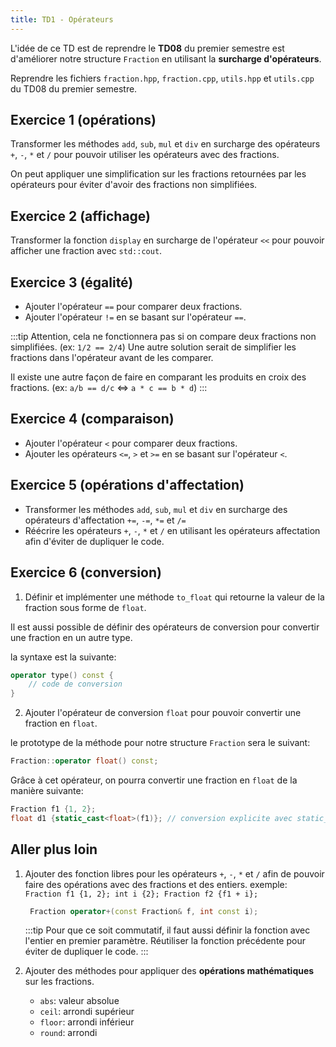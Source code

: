 ```yaml
---
title: TD1 - Opérateurs
---
```


L'idée de ce TD est de reprendre le **TD08** du premier semestre est d'améliorer notre structure `Fraction` en utilisant la **surcharge d'opérateurs**.

Reprendre les fichiers `fraction.hpp`, `fraction.cpp`, `utils.hpp` et `utils.cpp` du TD08 du premier semestre.

## Exercice 1 (opérations)

Transformer les méthodes `add`, `sub`, `mul` et `div` en surcharge des opérateurs `+`, `-`, `*` et `/` pour pouvoir utiliser les opérateurs avec des fractions.

On peut appliquer une simplification sur les fractions retournées par les opérateurs pour éviter d'avoir des fractions non simplifiées.

## Exercice 2 (affichage)

Transformer la fonction `display` en surcharge de l'opérateur `<<` pour pouvoir afficher une fraction avec `std::cout`.

## Exercice 3 (égalité)

- Ajouter l'opérateur `==` pour comparer deux fractions.
- Ajouter l'opérateur `!=` en se basant sur l'opérateur `==`.

:::tip
Attention, cela ne fonctionnera pas si on compare deux fractions non simplifiées. (ex: `1/2 == 2/4`) Une autre solution serait de simplifier les fractions dans l'opérateur avant de les comparer.

Il existe une autre façon de faire en comparant les produits en croix des fractions. (ex: `a/b == d/c` \<=> `a * c == b * d`)
:::

## Exercice 4 (comparaison)

- Ajouter l'opérateur `<` pour comparer deux fractions.
- Ajouter les opérateurs `<=`, `>` et `>=` en se basant sur l'opérateur `<`.

## Exercice 5 (opérations d'affectation)

- Transformer les méthodes `add`, `sub`, `mul` et `div` en surcharge des opérateurs d'affectation `+=`, `-=`, `*=` et `/=` 
- Réécrire les opérateurs `+`, `-`, `*` et `/` en utilisant les opérateurs affectation afin d'éviter de dupliquer le code.

## Exercice 6 (conversion)

1. Définir et implémenter une méthode `to_float` qui retourne la valeur de la fraction sous forme de `float`.

Il est aussi possible de définir des opérateurs de conversion pour convertir une fraction en un autre type.

la syntaxe est la suivante:

```cpp
operator type() const {
    // code de conversion
}
```

2. Ajouter l'opérateur de conversion `float` pour pouvoir convertir une fraction en `float`.

le prototype de la méthode pour notre structure `Fraction` sera le suivant:

```cpp
Fraction::operator float() const;
```

Grâce à cet opérateur, on pourra convertir une fraction en `float` de la manière suivante:

```cpp
Fraction f1 {1, 2};
float d1 {static_cast<float>(f1)}; // conversion explicite avec static_cast
```

## Aller plus loin

1. Ajouter des fonction libres pour les opérateurs `+`, `-`, `*` et `/` afin de pouvoir faire des opérations avec des fractions et des entiers.
   exemple: `Fraction f1 {1, 2}; int i {2}; Fraction f2 {f1 + i};`
   ```cpp
    Fraction operator+(const Fraction& f, int const i);
    ```

    :::tip
    Pour que ce soit commutatif, il faut aussi définir la fonction avec l'entier en premier paramètre. Réutiliser la fonction précédente pour éviter de dupliquer le code.
    :::

2. Ajouter des méthodes pour appliquer des **opérations mathématiques** sur les fractions.
   - `abs`: valeur absolue
   - `ceil`: arrondi supérieur
   - `floor`: arrondi inférieur
   - `round`: arrondi


